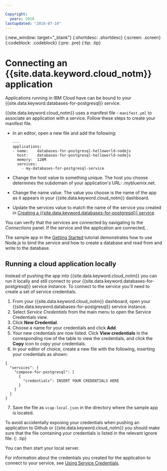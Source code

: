 ```yaml
---

Copyright:
  years: 2018
lastupdated: "2018-07-10"
---
```


{:new_window: target="_blank"}
{:shortdesc: .shortdesc}
{:screen: .screen}
{:codeblock: .codeblock}
{:pre: .pre}
{:tip: .tip}

# Connecting an {{site.data.keyword.cloud_notm}} application

Applications running in IBM Cloud have can be bound to your {{site.data.keyword.databases-for-postgresql}} service. 

{{site.data.keyword.cloud_notm}} uses a manifest file - `manifest.yml` to associate an application with a service. Follow these steps to create your manifest file.
- In an editor, open a new file and add the following:
  ```
  ---
  applications:
  - name:    databases-for-postgresql-helloworld-nodejs
    host:    databases-for-postgresql-helloworld-nodejs
    memory:  128M
    services:
      - my-databases-for-postgresql-service
  ```

- Change the host value to something unique. The host you choose determines the subdomain of your application's URL: <host>.mybluemix.net.
- Change the name value. The value you choose is the name of the app as it appears in your {{site.data.keyword.cloud_notm}} dashboard.
- Update the services value to match the name of the service you created in [Creating a {{site.data.keyword.databases-for-postgresql}} service](./index.html#creating-databases-for-postgresql-service).

You can verify that the services are connected by navigating to the _Connections_ panel. If the service and the application are connected, .

The sample app in the [Getting Started](./getting-started.html) tutorial demonstrates how to use Node.js to bind the service and how to create a database and read from and write to the database.

## Running a cloud application locally

Instead of pushing the app into {{site.data.keyword.cloud_notm}} you can run it locally and still connect to your {{site.data.keyword.databases-for-postgresql}} service instance. To connect to the service you'll need to create a set of service credentials.

1. From your {{site.data.keyword.cloud_notm}} dashboard, open your {{site.data.keyword.databases-for-postgresql}} service instance.
2. Select _Service Credentials_ from the main menu to open the Service Credentials view.
3. Click **New Credential**.
4. Choose a name for your credentials and click **Add**.
5. Your new credentials are now listed. Click **View credentials** in the corresponding row of the table to view the credentials, and click the **Copy** icon to copy your credentials.
6. In your editor of choice, create a new file with the following, inserting your credentials as shown:

  ```
  {
    "services": {
      "compose-for-postgresql": [
        {
          "credentials": INSERT YOUR CREDENTIALS HERE
        }
      ]
    }
  }
  ```
7. Save the file as `vcap-local.json` in the directory where the sample app is located.

To avoid accidentally exposing your credentials when pushing an application to Github or {{site.data.keyword.cloud_notm}} you should make sure that the file containing your credentials is listed in the relevant ignore file. 
{: .tip}

You can then start your local server.

For information about the credentials you created for the application to connect to your service, see [Using Service Credentials](./connecting-external.html#using-service-credentials).






